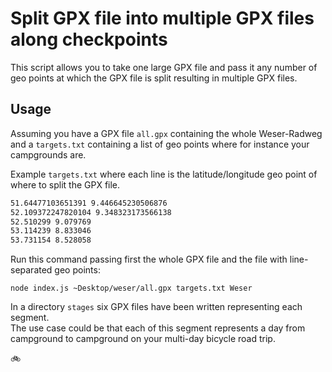 # Split GPX file into multiple GPX files along checkpoints

This script allows you to take one large GPX file and pass it any number of geo points
at which the GPX file is split resulting in multiple GPX files.

## Usage

Assuming you have a GPX file `all.gpx` containing the whole Weser-Radweg and
a `targets.txt` containing a list of geo points where for instance your campgrounds are.

Example `targets.txt` where each line is the latitude/longitude geo point of where
to split the GPX file.

```txt
51.64477103651391 9.446645230506876
52.109372247820104 9.348323173566138
52.510299 9.079769
53.114239 8.833046
53.731154 8.528058
```

Run this command passing first the whole GPX file and the file with line-separated geo points:

```console
node index.js ~Desktop/weser/all.gpx targets.txt Weser
```

In a directory `stages` six GPX files have been written representing each segment. \
The use case could be that each of this segment represents a day from campground to campground
on your multi-day bicycle road trip.

🚲

